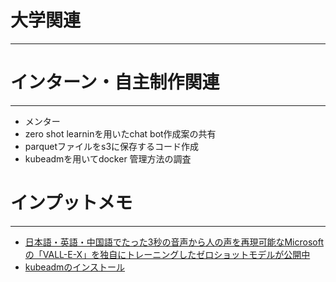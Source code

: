 # 大学関連
* * *
# インターン・自主制作関連
* * *
- メンター
- zero shot learninを用いたchat bot作成案の共有
- parquetファイルをs3に保存するコード作成
- kubeadmを用いてdocker 管理方法の調査
# インプットメモ
* * *
- [日本語・英語・中国語でたった3秒の音声から人の声を再現可能なMicrosoftの「VALL-E-X」を独自にトレーニングしたゼロショットモデルが公開中](https://gigazine.net/news/20230828-plachtaa-vall-e-x/)
- [kubeadmのインストール](https://kubernetes.io/ja/docs/setup/production-environment/tools/kubeadm/install-kubeadm/)
